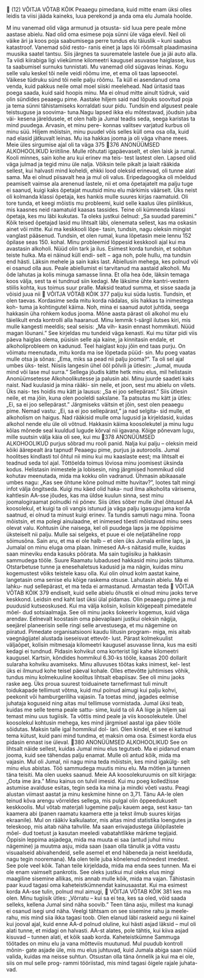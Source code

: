                            (12)
              VÕITJA VÕTAB KÕIK
  Peaaegu pimedana, kuid mitte enam üksi olles leidis
ta viisi jääda kaineks, luua perekond ja anda oma elu
Jumala hoolde.

M        inu vanemad olid väga armunud ja otsusta-
         sid luua pere peale mõne aastase abielu. Nad
olid oma esimese poja sünni üle väga elevil. Neil oli
väike äri ja koos poja saabumisega perre tundus elu
täiuslik – kuni saabus katastroof. Vanemad sõid resto-
ranis einet ja laps lõi rõõmsalt plaadimasina muusika
saatel tantsu. Siis järgnes ta suurematele lastele õue ja
jäi auto alla. Ta viidi kiirabiga ligi viiekümne kilomeetri
kaugusel asuvasse haiglasse, kus ta saabumisel surnuks
tunnistati. Mu vanemad olid sügavas leinas.
   Kogu selle valu keskel tõi neile veidi rõõmu ime, et
ema oli taas lapseootel. Väikese tüdruku sünd tõi neile
palju rõõmu. Ta küll ei asendanud oma venda, kuid
pakkus neile omal moel siiski meelehead. Nad üritasid
taas poega saada, kuid said hoopis minu. Ma ei olnud
mitte ainult tüdruk, vaid olin sündides peaaegu pime.
Aastake hiljem said nad lõpuks soovitud poja ja tema
sünni tähistamiseks korraldati suur pidu.
   Tundsin end algusest peale teistsuguse ja soovima-
tuna.Nagu lapsed ikka elu mõtestavad, jõudsin juba väi-
kesena järeldusele, et olen halb ja Jumal teadis seda,
seega karistas ta mind puudega. Arvasin, et minu pere-
konnas valitsev varjatud kurbus oli minu süü. Hiljem
mõistsin, minu puudel võis selles küll oma osa olla, kuid
nad elasid jätkuvalt leinas. Mu isa hakkas jooma ja oli
väga vihane mees. Meie üles sirgumise ajal oli ta väga
                           375
376        ANONÜÜMSED ALKOHOOLIKUD
kriitiline. Mulle rõhutati igapäevaselt, et olen laisk ja
rumal. Kooli minnes, sain kohe aru kui erinev ma teis-
test lastest olen. Lapsed olid väga julmad ja tegid minu
üle nalja. Võiksin teile pikalt ja laialt rääkida sellest, kui
halvasti mind koheldi, ehkki lood oleksid erinevad, oli
tunne alati sama. Ma ei olnud piisavalt hea ja mul oli
valus.
  Eripedagoogika oli mõeldud peamiselt vaimse ala­
arenenud lastele, nii et oma õpetajatelt ma palju tuge ei
saanud, kuigi kaks õpetajat muutsid minu elu märkimis­
väärselt. Üks neist oli kolmanda klassi õpetaja, kes
hankis mulle suures kirjas raamatuid. Oli tore tunda,
et keegi mõistis mu probleemi, kuid selle kaalus üles
piinlikkus, mis kaasnes neid raamatuid kaasas tassides.
Teine oli kümnenda klassi õpetaja, kes mu läbi kukutas.
Ta oleks justkui öelnud: „Sa suudad paremini.” Kõik
teised õpetajad lasid mu lihtsalt läbi, olenemata sellest,
kas ma oskasin ainet või mitte. Kui ma keskkooli lõpe-
tasin, tundsin, nagu oleksin mingist vanglast pääsenud.
Tundsin, et olen rumal, kuna lõpetasin meie lennu 152
õpilase seas 150. kohal.
  Minu probleemid lõppesid keskkooli ajal kui ma
avastasin alkoholi. Nüüd olin tark ja ilus. Esimest korda
tundsin, et sobitun teiste hulka. Ma ei näinud küll endi-
selt − aga noh, pole hullu, ma tundsin end hästi.
  Läksin mehele ja sain kaks last. Abiellusin mehega,
kes polnud või ei osanud olla aus. Peale abiellumist ei
tarvitanud ma aastaid alkoholi. Mu õde lahutas ja kolis
minuga samasse linna. Et olla hea õde, läksin temaga
koos välja, sest ta ei tundnud siin kedagi. Me läksime
ühte kantri-vestern stiilis kohta, kus toimus suur pralle.
Maksid teatud summa, et sisse saada ja võisid juua nii
                  VÕITJA VÕTAB KÕIK                     377
palju kui süda lustis. Tundsin, et olen taevas. Kordasime
seda mitu korda nädalas, siis hakkas ta inimestega koh-
tuma ja kohtingutel käima. Noh, mina ei saanud autot
juhtida, seega hakkasin üha rohkem kodus jooma.
   Mõne aasta pärast oli alkohol mu elu täielikult enda
kontrolli alla haaranud. Minu lemmik t-särgil ilutses
kiri, mis mulle kangesti meeldis; seal seisis: „Ma vih-
kasin ennast hommikuti. Nüüd magan lõunani.” See
kirjeldas mu tundeid väga kenasti.
   Kui mu tütar pidi viis päeva haiglas olema, püsisin
selle aja kaine, ja kinnitasin endale, et alkoholiprobleem
on kadunud. Teel haiglast koju jõin end taas purju. On
võimatu meenutada, mitu korda ma ise lõpetada püüd-
sin. Mu poeg vaatas mulle otsa ja sõnas: „Ema, miks
sa pead nii palju jooma?”. Ta oli sel ajal umbes üks-
teist. Niisiis langesin ühel ööl põlvili ja ütlesin: „Jumal,
muuda mind või lase mul surra.”
   Sellega jõudis kätte hetk minu elus, mil helistasin
Anonüümsetesse Alkohoolikutesse ja palusin abi. Minu
juurde saadeti kaks naist. Nad kuulasid ja mina rääki-
sin neile, et joon, sest mu abielu on vilets. Üks nais-
tes hoidis mu kätt ja lausus: „Sa ei joo sellepärast.” Siis
ütlesin neile, et ma jõin, kuna olen pooleldi sakslane.
Ta patsutas mu kätt ja ütles: „Ei, sa ei joo sellepärast.”
Järgmiseks väitsin et jõin, sest olen peaaegu pime.
Nemad vastu: „Ei, sa ei joo sellepärast,” ja nad selgita-
sid mulle, et alkoholism on haigus. Nad rääkisid mulle
oma lugusid ja kirjeldasid, kuidas alkohol nende elu üle
oli võtnud.
   Hakkasin käima koosolekutel ja minu lugu kõlas
mõnede seal kuuldud lugude kõrval nii igavana. Kõige
põnevam lugu, mille suutsin välja käia oli see, kui mu
378       ANONÜÜMSED ALKOHOOLIKUD
purjus sõbrad mu rooli panid. Nalja kui palju – oleksin
meid kõiki äärepealt ära tapnud! Peaaegu pime, purjus
ja autoroolis. Jumal hoolitses kindlasti tol õhtul nii minu
kui mu kaaslaste eest; ma lihtsalt ei teadnud seda tol
ajal.
   Tõttöelda toimus lõviosa minu joomisest üksinda
kodus. Helistasin inimestele ja lobisesin, ning järgmised
hommikud olid kohutav meenutada, mida ma kokku
olin vadranud. Ühmasin abikaasale umbes nagu: „Kas
see õhtune kõne polnud mitte huvitav?”, lootes talt
mingi infot välja õngitseda. Kuigi mu käed olid haka-
nud ilma alkoholita värisema, kahtlesin AA-sse jõudes,
kas ma üldse kuulun sinna, sest minu joomalogiraamat
polnudki nii põnev.
   Siis ütles sõber mulle ühel õhtusel AA koosolekul, et
kuigi ta oli vangis istunud ja väga palju igasugu jama korda
saatnud, ei olnud ta minust kuigi erinev. Ta tundis samuti
nagu mina. Toona mõistsin, et ma polegi ainulaadne, et
inimesed tõesti mõistavad minu sees olevat valu.
   Kohtusin ühe naisega, kel oli puudega laps ja me
õppisime üksteiselt nii palju. Mulle sai selgeks, et puue
ei ole neljatäheline ropp sõimusõna. Sain aru, et ma ei
ole halb – et olen üks Jumala eriline laps, ja Jumalal on
minu eluga oma plaan. Inimesed AA-s näitasid mulle,
kuidas saan mineviku enda kasuks pöörata. Ma sain
tugiisiku ja hakkasin sammudega tööle. Suure Raamatu
lubadused hakkasid minu jaoks täituma. Otstarbetuse
tunne ja enesehaletsus kadusid ja ma nägin, kuidas
minu kogemustest võiks teistele kasu olla.
   Kui olin olnud kolm aastat kaine, langetasin oma senise
elu kõige raskema otsuse. Lahutasin abielu. Ma ei lahku-
nud sellepärast, et ma teda ei armastanud. Armastan teda
                 VÕITJA VÕTAB KÕIK                    379
endiselt, kuid selle abielu õhustik ei olnud minu jaoks
terve keskkond. Leidsin end kaht last üksi ülal pidamas.
Olin peaaegu pime ja mul puudusid kutse­oskused. Kui
ma välja kolisin, kolisin kõigepealt pimedatele mõel-
dud sotsiaalmajja. See oli minu jaoks šokeeriv kogemus,
kuid väga arendav. Eelnevalt koostasin oma päevaplaani
justkui oleksin nägija, seejärel planeerisin selle ringi
selle arvestusega, et mu nägemine on piiratud.
   Pimedate organisatsiooni kaudu liitusin program-
miga, mis aitab vaegnägijatel alustada iseseisvat ettevõt-
lust. Pärast kolmekuulist väljaõpet, kolisin mitmesaja
kilomeetri kaugusel asuvasse linna, kus ma esiti kedagi
ei tundnud. Pidasin kohvikut oma korterist ligi kahe
kilomeetri kaugusel. Kartsin, kõndides hommikul
6.30-ks tööle, kaasas 200 dollarit sularaha kohviku
avamiseks. Minu alluvuses töötas kaks inimest, kel-
lest üks ei ilmunud kohe teisel päeval kohale. Olles
ettevõtte juhtimises võhik, tundus minu kolmekuuline
koolitus lihtsalt ebapiisav. See oli minu jaoks raske aeg.
Üks proua suurest toiduainete tarnefirmast tuli minult
toidukapade tellimust võtma, kuid mul polnud aimugi
kui palju kohvi, peekonit või hamburgeriliha vajasin.
Ta toetas mind, jagades eelmise juhataja koguseid ning
aitas mul tellimuse vormistada.
   Jumal üksi teab, kuidas me selle teema peale sattu-
sime, kuid ta oli AA liige ja hiljem sai temast minu uus
tugiisik. Ta võttis mind peale ja viis koosolekutele. Ühel
koosolekul kohtusin mehega, kes mind järgmisel aastal
iga päev tööle sõidutas. Maksin talle igal hommikul dol-
lari. Olen kindel, et see ei katnud tema kütust, kuid pani
mind tundma, et maksin oma osa. Esimest korda elus
pidasin ennast ise üleval.
380       ANONÜÜMSED ALKOHOOLIKUD
   See on lihtsalt näide sellest, kuidas Jumal minu elus
tegutseb. Ma ei pidanud enam jooma, kuid see tähendas
palju enamat. Mulle oli antud kõik, mida ma vajasin. Mul
oli Jumal, nii nagu mina teda mõistsin, kes mind igakülg-
selt minu elus abistas.
   Töö sammudega muutis minu elu. Ma mõtlen ja
tunnen täna teisiti. Ma olen uueks saanud. Meie AA
koosolekuruumis on silt kirjaga: „Oota ime ära.” Minu
kainus on tulvil imesid. Kui mu poeg kolledžisse astumise
avalduse esitas, tegin seda ka mina ja mindki võeti vastu.
Peagi alustan viimast aastat ja minu keskmine hinne on
3,71. Tänu AA-le olen teinud kõva arengu võrreldes
sellega, mis pulgal olin õppeedukuselt keskkoolis. Mul
võtab materjali lugemine palju kauem aega, sest kasu-
tan kaamera abi (panen raamatu kaamera ette ja tekst
ilmub suures kirjas ekraanile). Mul on rääkiv kalkulaator,
mis aitas mind statistika loengutes ja teleskoop, mis aitab
näha tahvlile. Ma saan erivajadustega üliõpilastele mõel-
dud toetust ja kasutan meeledi vabatahtlikke märkme­
tegijaid.
   Õppisin leppima asjadega, mida ma muuta ei saa
(antud juhul minu nägemine) ja muutma asju, mida saan
(saan olla tänulik ja võtta vastu visuaalseid abivahendeid,
selle asemel et end häbeneda ja neist keelduda, nagu
tegin nooremana).
   Ma olen teile juba kõnelenud mõnedest imedest. See
pole veel kõik. Tahan teile kirjeldada, mida ma enda
sees tunnen. Ma ei ole enam vaimselt pankrotis. See
oleks justkui mul oleks elus mingi maagiline sisemine
allikas, mis annab mulle kõik, mida ma vajan. Tähistasin
paar kuud tagasi oma kaheteistkümnendat kainusaastat.
Kui ma esimest korda AA-sse tulin, polnud mul aimugi,
                 VÕITJA VÕTAB KÕIK                     381
kes ma olen. Minu tugiisik ütles: „Võrratu – kui sa ei
tea, kes sa oled, võid saada selleks, kellena Jumal sind
näha soovib.”
   Teen täna asju, millest ma kunagi ei osanud isegi und
näha. Veelgi tähtsam on see sisemine rahu ja meele­
rahu, mis mind siia ikka tagasi toob. Olen elanud läbi
raskeid aegu nii kainel kui jooval ajal, kuid enne AA-d
polnud oluline, kui hästi asjad läksid – mul oli alati
tunne, et midagi on halvasti. AA-st alates, pole tähtis,
kui kiiva asjad kisuvad – tunnen alati, et kõik saab korda.
   Kaheteistkümne Sammuga töötades on minu elu ja
vana mõtteviis muutunud. Mul puudub kontroll mõnin-
gate asjade üle, mis mu elus juhtuvad, kuid Jumala abiga
saan nüüd valida, kuidas ma neisse suhtun. Otsustan
olla täna õnnelik ja kui ma ei ole, siis on mul selle prog-
rammi tööriistad, mis mind tagasi õigele rajale juhata-
vad.
